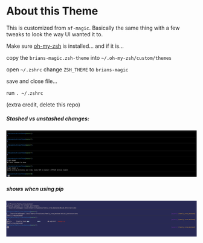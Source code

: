 # About this Theme

This is customized from `af-magic`.
Basically the same thing with a few tweaks to look the way UI wanted it to.

Make sure [oh-my-zsh](https://ohmyz.sh/) is installed... and if it is...

copy the `brians-magic.zsh-theme` into `~/.oh-my-zsh/custom/themes`

open `~/.zshrc`
change `ZSH_THEME` to `brians-magic`

save and close file...

run `. ~/.zshrc`

(extra credit, delete this repo)

##### Stashed vs unstashed changes:

![Stashed vs unstashed image](stashed_unstashed.png)

##### shows when using pip

![Pip example image](pip.png)
